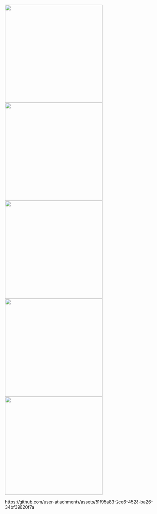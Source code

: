 <p>
  <img src = "https://github.com/user-attachments/assets/1e23d1ed-3105-4809-afb7-1ed7383aed3e"width = "320"/>
  <img src = "https://github.com/user-attachments/assets/695cae03-dcc7-41dc-993f-adaceeed389e"width = "320"/>
  <img src = "https://github.com/user-attachments/assets/ef88778c-c5cc-406c-a10d-22a6fee05083"width = "320"/>
  <img src = "https://github.com/user-attachments/assets/1403b5a9-339f-4662-b0e0-ac4bdeb63469"width = "320"/>
  <img src = "https://github.com/user-attachments/assets/ee7515ca-cee9-455d-b35b-51fae2faa3b8"width = "320"/>
</p>
https://github.com/user-attachments/assets/51f95a83-2ce6-4528-ba26-34bf39620f7a
